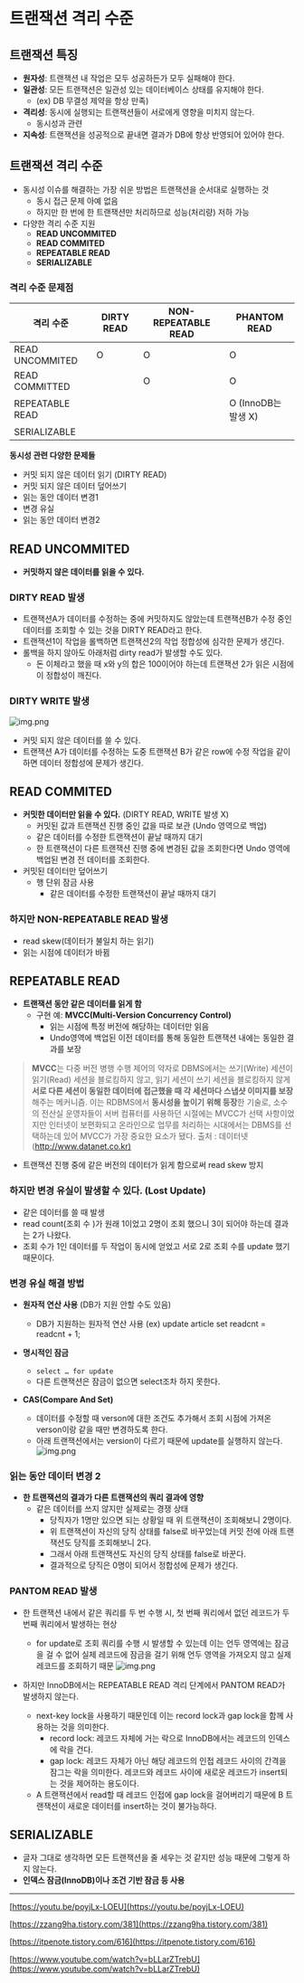 # 트랜잭션 격리 수준
## 트랜잭션 특징

- **원자성**: 트랜잭션 내 작업은 모두 성공하든가 모두 실패해야 한다.
- **일관성**: 모든 트랜잭션은 일관성 있는 데이터베이스 상태를 유지해야 한다.
    - (ex) DB 무결성 제약을 항상 만족)
- **격리성**: 동시에 실행되는 트랜잭션들이 서로에게 영향을 미치지 않는다.
    - 동시성과 관련
- **지속성**: 트랜잭션을 성공적으로 끝내면 결과가 DB에 항상 반영되어 있어야 한다.

## 트랜잭션 격리 수준

- 동시성 이슈를 해결하는 가장 쉬운 방법은 트랜잭션을 순서대로 실행하는 것
    - 동시 접근 문제 아예 없음
    - 하지만 한 번에 한 트랜잭션만 처리하므로 성능(처리량) 저하 가능
- 다양한 격리 수준 지원
    - **READ UNCOMMITED**
    - **READ COMMITED**
    - **REPEATABLE READ**
    - **SERIALIZABLE**

### 격리 수준 문제점

| 격리 수준 | DIRTY READ | NON-REPEATABLE READ | PHANTOM READ |
| --- | --- | --- | --- |
| READ UNCOMMITED | O | O | O |
| READ COMMITTED |  | O | O |
| REPEATABLE READ |  |  | O (InnoDB는 발생 X) |
| SERIALIZABLE |  |  |  |

**동시성 관련 다양한 문제들**

- 커밋 되지 않은 데이터 읽기 (DIRTY READ)
- 커밋 되지 않은 데이터 덮어쓰기
- 읽는 동안 데이터 변경1
- 변경 유실
- 읽는 동안 데이터 변경2

## READ UNCOMMITED

- **커밋하지 않은 데이터를 읽을 수 있다.**

### **DIRTY READ** 발생

- 트랜잭션A가 데이터를 수정하는 중에 커밋하지도 않았는데 트랜잭션B가 수정 중인 데이터를 조회할 수 있는 것을 DIRTY READ라고 한다.
- 트랜잭션1이 작업을 롤백하면 트랜잭션2의 작업 정합성에 심각한 문제가 생긴다.
- 롤백을 하지 않아도 아래처럼 dirty read가 발생할 수도 있다.
  - 돈 이체라고 했을 때 x와 y의 합은 100이어야 하는데 트랜잭션 2가 읽은 시점에 이 정합성이 깨진다.

### **DIRTY WRITE** 발생
![img.png](../../../image/dirty-write.png)
- 커밋 되지 않은 데이터를 쓸 수 있다.
- 트랜잭션 A가 데이터를 수정하는 도중 트랜잭션 B가 같은 row에 수정 작업을 같이 하면 데이터 정합성에 문제가 생긴다.
## READ COMMITED

- **커밋한 데이터만 읽을 수 있다.** (DIRTY READ, WRITE 발생 X)
  - 커밋된 값과 트랜잭션 진행 중인 값을 따로 보관 (Undo 영역으로 백업)
  - 같은 데이터를 수정한 트랜잭션이 끝날 때까지 대기
  - 한 트랜잭션이 다른 트랜잭션 진행 중에 변경된 값을 조회한다면 Undo 영역에 백업된 변경 전 데이터를 조회한다.
- 커밋된 데이터만 덮어쓰기
  - 행 단위 잠금 사용
    - 같은 데이터를 수정한 트랜잭션이 끝날 때까지 대기

### 하지만 **NON-REPEATABLE READ** 발생

- read skew(데이터가 불일치 하는 읽기)
- 읽는 시점에 데이터가 바뀜

## REPEATABLE READ

- **트랜잭션 동안 같은 데이터를 읽게 함**
  - 구현 예: **MVCC(Multi-Version Concurrency Control)**
    - 읽는 시점에 특정 버전에 해당하는 데이터만 읽음
    - Undo영역에 백업된 이전 데이터를 통해 동일한 트랜잭션 내에는 동일한 결과를 보장

> **MVCC**는 다중 버전 병행 수행 제어의 약자로 DBMS에서는 쓰기(Write) 세션이 읽기(Read) 세션을 블로킹하지 않고, 읽기 세션이 쓰기 세션을 블로킹하지 않게 **서로 다른 세션이 동일한 데이터에 접근했을 때 각 세션마다 스냅샷 이미지를 보장** 해주는 메커니즘. 이는 RDBMS에서 **동시성을 높이기 위해 등장**한 기술로, 소수의 전산실 운영자들이 서버 컴퓨터를 사용하던 시절에는 MVCC가 선택 사항이었지만 인터넷이 보편화되고 온라인으로 업무를 처리하는 시대에서는 DBMS를 선택하는데 있어 MVCC가 가장 중요한 요소가 됐다.
출처 : 데이터넷([http://www.datanet.co.kr)](http://www.datanet.co.kr%29/)

- 트랜잭션 진행 중에 같은 버전의 데이터가 읽게 함으로써 read skew 방지

### 하지만 **변경 유실**이 발생할 수 있다. (Lost Update)

- 같은 데이터를 쓸 때 발생
- read count(조회 수 )가 원래 1이었고 2명이 조회 했으니 3이 되어야 하는데 결과는 2가 나왔다.
- 조회 수가 1인 데이터를 두 작업이 동시에 얻었고 서로 2로 조회 수를 update 했기 때문이다.
### **변경 유실 해결 방법**

- **원자적 연산 사용** (DB가 지원 안할 수도 있음)
  - DB가 지원하는 원자적 연산 사용 (ex) update article set readcnt = readcnt + 1;
- **명시적인 잠금**
  - `select … for update`
  - 다른 트랜잭션은 잠금이 없으면 select조차 하지 못한다.

- **CAS(Compare And Set)**
  - 데이터를 수정할 때 verson에 대한 조건도 추가해서 조회 시점에 가져온 verson이랑 같을 때만 변경하도록 한다.
  - 아래 트랜잭션에서는 version이 다르기 때문에 update를 실행하지 않는다.
![img.png](../../../image/cas.png)

### **읽는 동안 데이터 변경 2**

- **한 트랜잭션의 결과가 다른 트랜잭션의 쿼리 결과에 영향**
  - 같은 데이터를 쓰지 않지만 실제로는 경쟁 상태
    - 당직자가 1명만 있으면 되는 상황일 때 위 트랜잭션이 조회해보니 2명이다.
    - 위 트랜잭션이 자신의 당직 상태를 false로 바꾸었는데 커밋 전에 아래 트랜잭션도 당직를 조회해보니 2다.
    - 그래서 아래 트랜잭션도 자신의 당직 상태를 false로 바꾼다.
    - 결과적으로 당직은 0명이 되어서 정합성에 문제가 생긴다.

### PANTOM READ 발생

- 한 트랜잭션 내에서 같은 쿼리를 두 번 수행 시, 첫 번째 쿼리에서 없던 레코드가 두 번째 쿼리에서 발생하는 현상
  - for update로 조회 쿼리를 수행 시 발생할 수 있는데 이는 언두 영역에는 잠금을 걸 수 없어 실제 레코드에 잠금을 걸기 위해 언두 영역을 가져오지 않고 실제 레코드를 조회하기 때문
![img.png](../../../image/phantom-read.png)

- 하지만 InnoDB에서는 REPEATABLE READ 격리 단계에서 PANTOM READ가 발생하지 않는다.
  - next-key lock을 사용하기 때문인데 이는 record lock과 gap lock을 함께 사용하는 것을 의미한다.
    - record lock: 레코드 자체에 거는 락으로 InnoDB에서는 레코드의 인덱스에 락을 건다.
    - gap lock: 레코드 자체가 아닌 해당 레코드의 인접 레코드 사이의 간격을 잠그는 락을 의미한다. 레코드와 레코드 사이에 새로운 레코드가 insert되는 것을 제어하는 용도이다.
  - A 트랜잭션에서 read할 때 레코드 인접에 gap lock을 걸어버리기 때문에 B 트랜잭션이 새로운 데이터를 insert하는 것이 불가능하다.

## SERIALIZABLE

- 글자 그대로 생각하면 모든 트랜잭션을 줄 세우는 것 같지만 성능 때문에 그렇게 하지 않는다.
- **인덱스 잠금(InnoDB)이나 조건 기반 잠금 등 사용**
---
[https://youtu.be/poyjLx-LOEU](https://youtu.be/poyjLx-LOEU)

[https://zzang9ha.tistory.com/381](https://zzang9ha.tistory.com/381)

[https://itpenote.tistory.com/616](https://itpenote.tistory.com/616)

[https://www.youtube.com/watch?v=bLLarZTrebU](https://www.youtube.com/watch?v=bLLarZTrebU)
